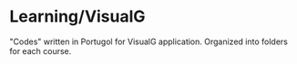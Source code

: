 # Learning/VisualG
"Codes" written in Portugol for VisualG application.
Organized into folders for each course.
